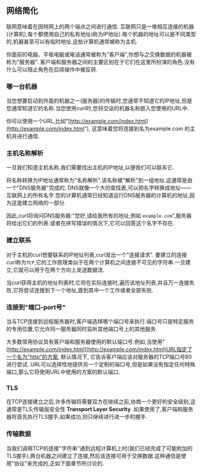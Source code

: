 
## 网络简化

联网意味着在因特网上的两个端点之间进行通信. 互联网只是一堆相互连接的机器(计算机),每个都使用自己的私有地址(称为IP地址).每个机器的地址可以是不同类型的,机器甚至可以有临时地址.这些计算机通常被称为主机.

你面前的电脑、平板电脑或电话通常被称为"客户端",你想与之交换数据的机器被称为"服务器". 客户端和服务器之间的主要区别在于它们在这里所扮演的角色.没有什么可以阻止角色在后续操作中被反转.

### 哪一台机器

当您想要启动到外面的机器之一(服务器)的传输时,您通常不知道它的IP地址,但是您通常知道它的名称.当您使用curl时,您将交谈的机器名称嵌入您使用的URL中.

你可以使用一个URL,比如"[http://example.com/index.html](http://example.com/index.html"), 这意味着您将连接到名为example.com 的主机并进行通信.

### 主机名称解析

一旦我们知道主机名称,我们需要找出主机的IP地址,以便我们可以联系它.

将名称转换为IP地址通常称为"名称解析".该名称被"解析"到一组地址.这通常是由一个"DNS服务器"完成的, DNS就像一个大的查找表,可以把名字转换成地址——互联网上的所有名字.您的计算机通常已经知道运行DNS服务器的计算机的地址,因为这是建立网络的一部分.

因此,curl将询问DNS服务器:"您好,请给我所有的地址,例如 `example.com`",服务器将给出它们的列表.或者在拼写错误的情况下,它可以回答这个名字不存在.

### 建立联系

对于主机的curl想要联系的IP地址列表,curl发出一个"连接请求". 要建立的连接curl称为`TCP`,它的工作原理类似于在两个计算机之间连接不可见的字符串.一旦建立,它就可以用于在两个方向上发送数据流.

当curl获得主机的地址列表时,它将在实际连接时,遍历该地址列表,并且万一连接失败,它将尝试连接到下一个地址,直到其中一个工作或者全部失败.

### 连接到"端口-port号"

当与TCP连接到远程服务器时,客户端选择哪个端口号来执行.端口号只是特定服务的专用位置,它允许同一服务器同时监听其他端口号上的其他服务.

大多数常用协议具有客户端和服务器使用的默认端口号.例如,当使用"[http://example.com/index.html](http://example.com/index.html)URL指定了一个名为"http"的方案, 默认情况下, 它告诉客户端应该对服务器的TCP端口号80进行尝试. URL可以选择性地提供另一个定制的端口号,但是如果没有指定任何特殊端口,那么它将使用URL中使用的方案的默认端口.

### TLS

在TCP连接建立之后,许多传输将需要双方在继续之前,协商一个更好的安全级别,这通常是TLS;传输层安全性 **Transport Layer Security** .如果使用了,客户端和服务器将首先执行TLS握手,如果成功,则只继续进行进一步的握手.

### 传输数据

当我们调用TCP的连接"字符串"通到远程计算机上时(我们已经完成了可能附加的TLS握手),两台机器之间建立了连接,然后该连接可用于交换数据.这种通信是使用"协议"来完成的,正如下面章节所讨论的.
